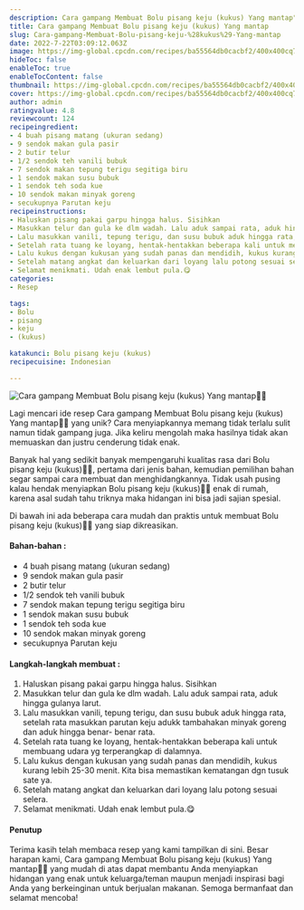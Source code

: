 ```yaml
---
description: Cara gampang Membuat Bolu pisang keju (kukus) Yang mantap"
title: Cara gampang Membuat Bolu pisang keju (kukus) Yang mantap
slug: Cara-gampang-Membuat-Bolu-pisang-keju-%28kukus%29-Yang-mantap
date: 2022-7-22T03:09:12.063Z
image: https://img-global.cpcdn.com/recipes/ba55564db0cacbf2/400x400cq70/photo.jpg
hideToc: false
enableToc: true
enableTocContent: false
thumbnail: https://img-global.cpcdn.com/recipes/ba55564db0cacbf2/400x400cq70/photo.jpg
cover: https://img-global.cpcdn.com/recipes/ba55564db0cacbf2/400x400cq70/photo.jpg
author: admin
ratingvalue: 4.8
reviewcount: 124
recipeingredient:
- 4 buah pisang matang (ukuran sedang)
- 9 sendok makan gula pasir
- 2 butir telur
- 1/2 sendok teh vanili bubuk
- 7 sendok makan tepung terigu segitiga biru
- 1 sendok makan susu bubuk
- 1 sendok teh soda kue
- 10 sendok makan minyak goreng
- secukupnya Parutan keju
recipeinstructions:
- Haluskan pisang pakai garpu hingga halus. Sisihkan
- Masukkan telur dan gula ke dlm wadah. Lalu aduk sampai rata, aduk hingga gulanya larut.
- Lalu masukkan vanili, tepung terigu, dan susu bubuk aduk hingga rata, setelah rata masukkan parutan keju adukk tambahakan minyak goreng dan aduk hingga benar- benar rata.
- Setelah rata tuang ke loyang, hentak-hentakkan beberapa kali untuk membuang udara yg terperangkap di dalamnya.
- Lalu kukus dengan kukusan yang sudah panas dan mendidih, kukus kurang lebih 25-30 menit. Kita bisa memastikan kematangan dgn tusuk sate ya.
- Setelah matang angkat dan keluarkan dari loyang lalu potong sesuai selera.
- Selamat menikmati. Udah enak lembut pula.😋
categories:
- Resep

tags:
- Bolu
- pisang
- keju
- (kukus)

katakunci: Bolu pisang keju (kukus)
recipecuisine: Indonesian

---
```


![Cara gampang Membuat Bolu pisang keju (kukus) Yang mantap👩‍🍳](https://img-global.cpcdn.com/recipes/ba55564db0cacbf2/400x400cq70/photo.jpg)

Lagi mencari ide resep Cara gampang Membuat Bolu pisang keju (kukus) Yang mantap👩‍🍳 yang unik? Cara menyiapkannya memang tidak terlalu sulit namun tidak gampang juga. Jika keliru mengolah maka hasilnya tidak akan memuaskan dan justru cenderung tidak enak.

Banyak hal yang sedikit banyak mempengaruhi kualitas rasa dari Bolu pisang keju (kukus)👩‍🍳, pertama dari jenis bahan, kemudian pemilihan bahan segar sampai cara membuat dan menghidangkannya. Tidak usah pusing kalau hendak menyiapkan Bolu pisang keju (kukus)👩‍🍳 enak di rumah, karena asal sudah tahu triknya maka hidangan ini bisa jadi sajian spesial.

Di bawah ini ada beberapa cara mudah dan praktis untuk membuat Bolu pisang keju (kukus)👩‍🍳 yang siap dikreasikan.

<!--inarticleads1-->

#### Bahan-bahan :

- 4 buah pisang matang (ukuran sedang)
- 9 sendok makan gula pasir
- 2 butir telur
- 1/2 sendok teh vanili bubuk
- 7 sendok makan tepung terigu segitiga biru
- 1 sendok makan susu bubuk
- 1 sendok teh soda kue
- 10 sendok makan minyak goreng
- secukupnya Parutan keju

<!--inarticleads2-->

#### Langkah-langkah membuat :

1. Haluskan pisang pakai garpu hingga halus. Sisihkan
1. Masukkan telur dan gula ke dlm wadah. Lalu aduk sampai rata, aduk hingga gulanya larut.
1. Lalu masukkan vanili, tepung terigu, dan susu bubuk aduk hingga rata, setelah rata masukkan parutan keju adukk tambahakan minyak goreng dan aduk hingga benar- benar rata.
1. Setelah rata tuang ke loyang, hentak-hentakkan beberapa kali untuk membuang udara yg terperangkap di dalamnya.
1. Lalu kukus dengan kukusan yang sudah panas dan mendidih, kukus kurang lebih 25-30 menit. Kita bisa memastikan kematangan dgn tusuk sate ya.
1. Setelah matang angkat dan keluarkan dari loyang lalu potong sesuai selera.
1. Selamat menikmati. Udah enak lembut pula.😋

#### Penutup

Terima kasih telah membaca resep yang kami tampilkan di sini. Besar harapan kami, Cara gampang Membuat Bolu pisang keju (kukus) Yang mantap👩‍🍳 yang mudah di atas dapat membantu Anda menyiapkan hidangan yang enak untuk keluarga/teman maupun menjadi inspirasi bagi Anda yang berkeinginan untuk berjualan makanan. Semoga bermanfaat dan selamat mencoba!